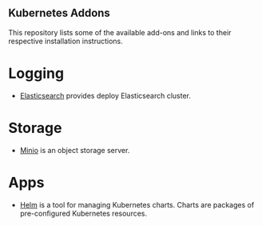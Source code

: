 Kubernetes Addons
-------------------------------------

This repository lists some of the available add-ons and links to their respective installation instructions.

# Logging

- [Elasticsearch](./elasticsearch) provides deploy Elasticsearch cluster.

# Storage

- [Minio](./minio) is an object storage server.

# Apps

- [Helm](./helm) is a tool for managing Kubernetes charts. Charts are packages of pre-configured Kubernetes resources.